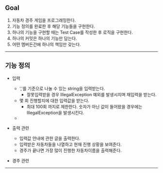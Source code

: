 ## Goal
1. 자동차 경주 게임을 프로그래밍한다.
2. 기능 정의를 완료한 후 해당 기능들을 구현한다.
3. 하나의 기능을 구현할 때는 Test Case를 작성한 후 로직을 구현한다.
4. 하나의 커밋은 하나의 기능만 담는다.
5. 어떤 멤버든간에 하나의 책임만 갖는다.


---
## 기능 정의
* 입력
  * ','를 기준으로 나눌 수 있는 string을 입력받는다.
    * 잘못입력받을 경우 IllegalException 예외를 발생시지며 재입력을 받는다.
  * 몇 회 진행할지에 대한 입력값을 받는다.
    * 최대 100회 까지로 제한한다. 숫자가 아닌 값이 들어왔을 경우에는 IllegalException을 발생시킨다.
  * 

* 출력 관련
  * 입력값 안내에 관한 글을 출력한다.
  * 입력받은 자동차들을 나열하고 현재 진행 상황을 보여준다. 
  * 경주가 끝나면 가장 많이 진행한 자동차이름을 출력해준다.

* 경주 관련
---
